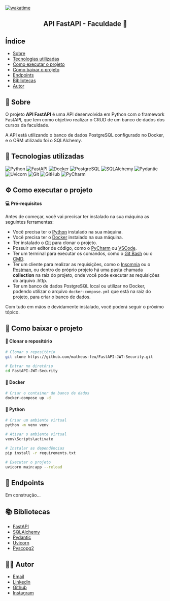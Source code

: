 [![wakatime](https://wakatime.com/badge/user/3bd24664-869f-460a-94e1-b98da8136504/project/84b221e2-7b66-4ea3-b381-f11d8513afe0.svg)](https://wakatime.com/badge/user/3bd24664-869f-460a-94e1-b98da8136504/project/84b221e2-7b66-4ea3-b381-f11d8513afe0)  

<h2 align="center"> API FastAPI - Faculdade 🏫 </h2> 

## Índice

- [Sobre](#-sobre)
- [Tecnologias utilizadas](#-tecnologias-utilizadas)
- [Como executar o projeto](#-como-executar-o-projeto)
- [Como baixar o projeto](#-como-baixar-o-projeto)
- [Endpoints](#-endpoints)
- [Bibliotecas](#-bibliotecas)
- [Autor](#-autor)

## 📖 Sobre

O projeto **API FastAPI** é uma API desenvolvida em Python com o framework FastAPI, que tem como objetivo realizar o
CRUD de um banco de dados dos cursos da faculdade.

A API está utilizando o banco de dados PostgreSQL configurado no Docker, e o ORM utilizado foi o SQLAlchemy.

## 🔗 Tecnologias utilizadas

![Python](https://img.shields.io/badge/-Python-3776AB?style=flat-square&logo=python&logoColor=white)
![FastAPI](https://img.shields.io/badge/-FastAPI-009688?style=flat-square&logo=fastapi&logoColor=white)
![Docker](https://img.shields.io/badge/-Docker-2496ED?style=flat-square&logo=docker&logoColor=white)
![PostgreSQL](https://img.shields.io/badge/-PostgreSQL-336791?style=flat-square&logo=postgresql&logoColor=white)
![SQLAlchemy](https://img.shields.io/badge/-SQLAlchemy-FF7F50?style=flat-square&logo=sqlalchemy&logoColor=white)
![Pydantic](https://img.shields.io/badge/-Pydantic-FF7F50?style=flat-square&logo=pydantic&logoColor=white)
![Uvicorn](https://img.shields.io/badge/-Uvicorn-FF7F50?style=flat-square&logo=uvicorn&logoColor=white)
![Git](https://img.shields.io/badge/-Git-F05032?style=flat-square&logo=git&logoColor=white)
![GitHub](https://img.shields.io/badge/-GitHub-181717?style=flat-square&logo=github&logoColor=white)
![PyCharm](https://img.shields.io/badge/-PyCharm-000000?style=flat-square&logo=pycharm&logoColor=white)

## ⚙️ Como executar o projeto

#### 💻 Pré-requisitos

Antes de começar, você vai precisar ter instalado na sua máquina as seguintes ferramentas:

- Você precisa ter o [Python](https://www.python.org/downloads/) instalado na sua máquina.
- Você precisa ter o [Docker](https://www.docker.com/products/docker-desktop) instalado na sua máquina.
- Ter instalado o [Git](https://git-scm.com/downloads) para clonar o projeto.
- Possuir um editor de código, como o [PyCharm](https://www.jetbrains.com/pt-br/pycharm/download/#section=windows)
  ou [VSCode](https://code.visualstudio.com/download).
- Ter um terminal para executar os comandos, como o [Git Bash](https://gitforwindows.org/) ou
  o [CMD](https://docs.microsoft.com/pt-br/windows-server/administration/windows-commands/cmd).
- Ter um cliente para realizar as requisições, como o [Insomnia](https://insomnia.rest/download/) ou
  o [Postman](https://www.postman.com/downloads/), ou dentro do próprio projeto há uma pasta chamada **collection** na
  raiz do projeto, onde você pode executar as requisições do arquivo .http.
- Ter um banco de dados PostgreSQL local ou utilizar no Docker, podendo utilizar o arquivo `docker-compose.yml` que está
  na raiz do projeto, para criar o banco de dados.

Com tudo em mãos e devidamente instalado, você poderá seguir o próximo tópico.

## 🎯 Como baixar o projeto

#### 📁 Clonar o repositório

```bash
# Clonar o repositório
git clone https://github.com/matheus-feu/FastAPI-JWT-Security.git

# Entrar no diretório
cd FastAPI-JWT-Security
```

#### 🐳 Docker

```bash
# Criar o container do banco de dados
docker-compose up -d
```

#### 🐍 Python

```bash
# Criar um ambiente virtual
python -m venv venv
 
# Ativar o ambiente virtual
venv\Scripts\activate

# Instalar as dependências
pip install -r requirements.txt

# Executar o projeto
uvicorn main:app --reload
```

## 📌 Endpoints

Em construção...

## 📚 Bibliotecas

- [FastAPI](https://fastapi.tiangolo.com/)
- [SQLAlchemy](https://www.sqlalchemy.org/)
- [Pydantic](https://pydantic-docs.helpmanual.io/)
- [Uvicorn](https://www.uvicorn.org/)
- [Pyscopg2](https://pypi.org/project/psycopg2/)

## 👨‍💻 Autor

- [Email](mailto:matheusfeu@gmail.com)
- [Linkedin](https://www.linkedin.com/in/matheus-feu-558558186/)
- [Github](https://github.com/matheus-feu)
- [Instagram](https://www.instagram.com/math_feu/)